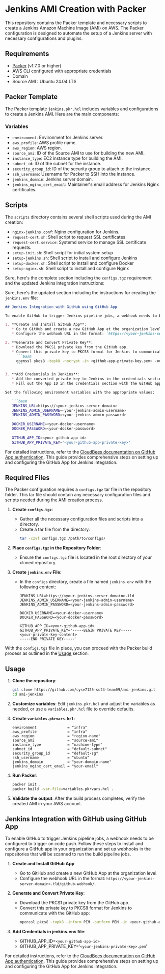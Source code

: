 # Jenkins AMI Creation with Packer  
 
This repository contains the Packer template and necessary scripts to create a Jenkins Amazon Machine Image (AMI) on AWS. The Packer configuration is designed to automate the setup of a Jenkins server with necessary configurations and plugins.
 
 
## Requirements
 
* [Packer](https://www.packer.io/downloads) (v1.7.0 or higher)
* AWS CLI configured with appropriate credentials
* Domain
* Source AMI : Ubuntu 24.04 LTS
 
## Packer Template
 
The Packer template `jenkins.pkr.hcl` includes variables and configurations to create a Jenkins AMI. Here are the main components:
 
### Variables
 
* `environment`: Environment for Jenkins server.
* `aws_profile`: AWS profile name.
* `aws_region`: AWS region.
* `source_ami`: ID of the Source AMI to use for building the new AMI.
* `instance_type`: EC2 instance type for building the AMI.
* `subnet_id`: ID of the subnet for the instance.
* `security_group_id`: ID of the security group to attach to the instance.
* `ssh_username`: Username for Packer to SSH into the instance.
* `jenkins_domain`: Jenkins server domain.
* `jenkins_nginx_cert_email`: Maintainer's email address for Jenkins Nginx certificates.
 
## Scripts
 
The `scripts` directory contains several shell scripts used during the AMI creation:

* `nginx-jenkins.conf`: Nginx configuration for Jenkins.
* `request-cert.sh`: Shell script to request SSL certificates.
* `request-cert.service`: Systemd service to manage SSL certificate requests.
* `setup-init.sh`: Shell script for initial system setup
* `setup-jenkins.sh`: Shell script to install and configure Jenkins
* `setup-docker.sh`: Shell script to install and configure Docker
* `setup-nginx.sh`: Shell script to install and configure Nginx
 

 Sure, here's the complete section including the `configs.tgz` requirement and the updated Jenkins integration instructions:


Sure, here's the updated section including the instructions for creating the `jenkins.env` file:

```markdown
## Jenkins Integration with GitHub using GitHub App

To enable GitHub to trigger Jenkins pipeline jobs, a webhook needs to be configured to trigger on code push to the master branch. Follow these steps to install and configure a GitHub app in your organization and set up webhooks in the repositories that will be scanned to run the build pipeline jobs.

1. **Create and Install GitHub App**:
   * Go to GitHub and create a new GitHub App at the organization level.
   * Configure the webhook URL in the format: `https://<your-jenkins-server-domain>.tld/github-webhook`.

2. **Generate and Convert Private Key**:
   * Download the PKCS1 private key from the GitHub app.
   * Convert this private key to PKCS8 format for Jenkins to communicate with the GitHub app:
     ```bash
     openssl pkcs8 -topk8 -nocrypt -in <github-app-private-key.pem> -out <jenkins-private-key>.pem
     ```

3. **Add Credentials in Jenkins**:
   * Add the converted private key to Jenkins in the credentials section with a unique ID.
   * Fill out the App ID in the credentials section with the GitHub app ID.

Set the following environment variables with the appropriate values:

   ```bash
   JENKINS_URL=https://<your-jenkins-server-domain>
   JENKINS_ADMIN_USERNAME=<your-jenkins-admin-username>
   JENKINS_ADMIN_PASSWORD=<your-jenkins-admin-password>
   
   DOCKER_USERNAME=<your-docker-username>
   DOCKER_PASSWORD=<your-docker-password>
   
   GITHUB_APP_ID=<your-github-app-id>
   GITHUB_APP_PRIVATE_KEY='<your-github-app-private-key>'
   ```

For detailed instructions, refer to the [CloudBees documentation on GitHub App authentication](https://docs.cloudbees.com/docs/cloudbees-ci/latest/traditional-admin-guide/github-app-auth). This guide provides comprehensive steps on setting up and configuring the GitHub App for Jenkins integration.

## Required Files

The Packer configuration requires a `configs.tgz` tar file in the repository folder. This tar file should contain any necessary configuration files and scripts needed during the AMI creation process.

1. **Create `configs.tgz`**:
   * Gather all the necessary configuration files and scripts into a directory.
   * Create a tar file from the directory:
     ```bash
     tar -czvf configs.tgz /path/to/configs/
     ```

2. **Place `configs.tgz` in the Repository Folder**:
   * Ensure the `configs.tgz` file is located in the root directory of your cloned repository.

3. **Create `jenkins.env` File**:
   * In the `configs` directory, create a file named `jenkins.env` with the following content:
     ```env
     JENKINS_URL=https://<your-jenkins-server-domain>.tld
     JENKINS_ADMIN_USERNAME=<your-jenkins-admin-username>
     JENKINS_ADMIN_PASSWORD=<your-jenkins-admin-password>

     DOCKER_USERNAME=<your-docker-username>
     DOCKER_PASSWORD=<your-docker-password>

     GITHUB_APP_ID=<your-github-app-id>
     GITHUB_APP_PRIVATE_KEY='-----BEGIN PRIVATE KEY-----
     <your-private-key-content>
     -----END PRIVATE KEY-----'
     ```

With the `configs.tgz` file in place, you can proceed with the Packer build process as outlined in the [Usage](#usage) section.

## Usage
 
1. **Clone the repository**:
   ```bash
   git clone https://github.com/cyse7125-su24-team09/ami-jenkins.git
   cd ami-jenkins
   ```
 
2. **Customize variables**:
   Edit `jenkins.pkr.hcl` and adjust the variables as needed, or use a `variables.pkr.hcl` file to override defaults.
3. **Create `variables.pkrvars.hcl`**:
	```hcl
	environment              = "infra"
	aws_profile              = "infra"
	aws_region               = "region-name"
	source_ami               = "source-ami"
	instance_type            = "machine-type"
	subnet_id                = "default-subnet"
	security_group_id        = "default-sg"
	ssh_username             = "ubuntu"
	jenkins_domain           = "your-domain-name"
	jenkins_nginx_cert_email = "your-email"
	```
 
4. **Run Packer**:
   ```bash
   packer init .
   packer build -var-file=variables.pkrvars.hcl .
   ```
 
5. **Validate the output**:
   After the build process completes, verify the created AMI in your AWS account.


## Jenkins Integration with GitHub using GitHub App

To enable GitHub to trigger Jenkins pipeline jobs, a webhook needs to be configured to trigger on code push. Follow these steps to install and configure a GitHub app in your organization and set up webhooks in the repositories that will be scanned to run the build pipeline jobs.

1. **Create and Install GitHub App**:
   * Go to GitHub and create a new GitHub App at the organization level.
   * Configure the webhook URL in the format: `https://<your-jenkins-server-domain>.tld/github-webhook/`.

2. **Generate and Convert Private Key**:
   * Download the PKCS1 private key from the GitHub app.
   * Convert this private key to PKCS8 format for Jenkins to communicate with the GitHub app:
     ```bash
	 openssl pkcs8 -topk8 -inform PEM -outform PEM -in <your-github-app-private-key>.pem -out <your-jenkins-private-key>.pem -nocrypt
     ```

3. **Add Credentials in jenkins.env file**:
   * GITHUB_APP_ID=`<your-github-app-id>`
   * GITHUB_APP_PRIVATE_KEY='`<your-jenkins-private-key>.pem`'
  

For detailed instructions, refer to the [CloudBees documentation on GitHub App authentication](https://docs.cloudbees.com/docs/cloudbees-ci/latest/traditional-admin-guide/github-app-auth). This guide provides comprehensive steps on setting up and configuring the GitHub App for Jenkins integration.

 
 
